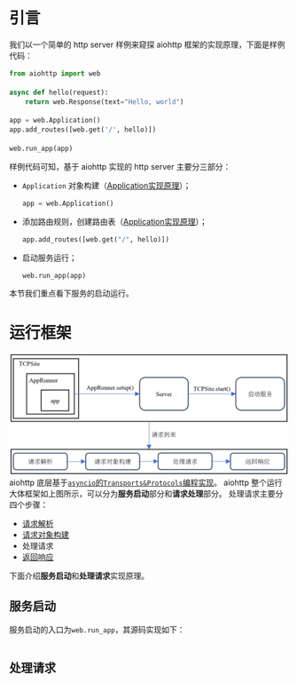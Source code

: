 # 引言
我们以一个简单的 http server 样例来窥探 aiohttp 框架的实现原理，下面是样例代码：
```python
from aiohttp import web

async def hello(request):
    return web.Response(text="Hello, world")

app = web.Application()
app.add_routes([web.get('/', hello)])

web.run_app(app)
```
样例代码可知，基于 aiohttp 实现的 http server 主要分三部分：
+ `Application` 对象构建（[Application实现原理](./application.md)）；
  ```python
  app = web.Application()
  ```
+ 添加路由规则，创建路由表（[Application实现原理](./application.md)）；
  ```python
  app.add_routes([web.get("/", hello)])
  ```
+ 启动服务运行；
  ```python
  web.run_app(app)
  ```
本节我们重点看下服务的启动运行。

# 运行框架
![aiohttp框架](./images/aiohtt框架.png)
aiohttp 底层基于[`asyncio`的`Transports&Protocols`编程实现](../python-asyncio/asyncio-networking.md)。
aiohttp 整个运行大体框架如上图所示，可以分为**服务启动**部分和**请求处理**部分。
处理请求主要分四个步骤：
+ [请求解析](./http_request_parser.md)
+ [请求对象构建](./http_request_build.md)
+ 处理请求
+ [返回响应](./http_response.md)

下面介绍**服务启动**和**处理请求**实现原理。

## 服务启动
服务启动的入口为`web.run_app`，其源码实现如下：
```python

```

## 处理请求
